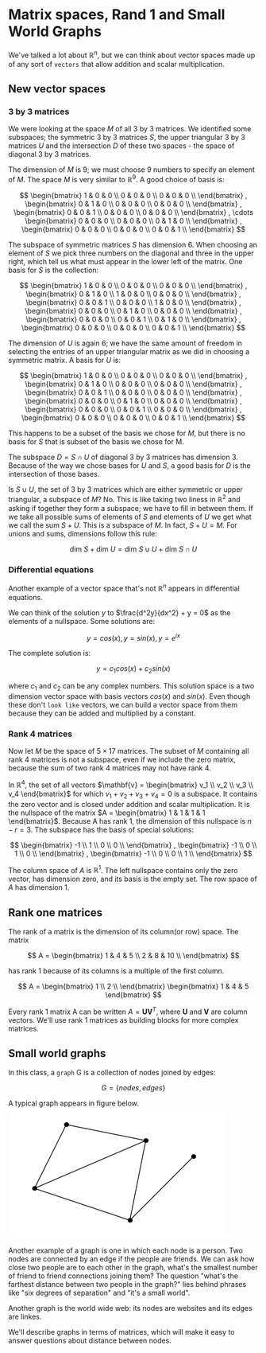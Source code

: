 # Matrix spaces, Rand 1 and Small World Graphs

We've talked a lot about $\mathbb{R}^n$, but we can think about vector spaces made up of any sort of `vectors` that allow addition and scalar multiplication.

## New vector spaces

### 3 by 3 matrices

We were looking at the space $M$ of all 3 by 3 matrices. We identified some subspaces; the symmetric 3 by 3 matrices $S$, the upper triangular 3 by 3 matrices $U$ and the intersection $D$ of these two spaces - the space of diagonal 3 by 3 matrices.

The dimension of $M$ is 9; we must choose 9 numbers to specify an element of $M$. The space $M$ is very similar to $\mathbb{R}^9$. A good choice of basis is:

$$
\begin{bmatrix}
1 & 0 & 0 \\
0 & 0 & 0 \\
0 & 0 & 0 \\
\end{bmatrix}
,
\begin{bmatrix}
0 & 1 & 0 \\
0 & 0 & 0 \\
0 & 0 & 0 \\
\end{bmatrix}
,
\begin{bmatrix}
0 & 0 & 1 \\
0 & 0 & 0 \\
0 & 0 & 0 \\
\end{bmatrix}
, \cdots
\begin{bmatrix}
0 & 0 & 0 \\
0 & 0 & 0 \\
0 & 1 & 0 \\
\end{bmatrix}
,
\begin{bmatrix}
0 & 0 & 0 \\
0 & 0 & 0 \\
0 & 0 & 1 \\
\end{bmatrix}
$$

The subspace of symmetric matrices $S$ has dimension 6. When choosing an element of $S$ we pick three numbers on the diagonal and three in the upper right, which tell us what must appear in the lower left of the matrix. One basis for $S$ is the collection:

$$
\begin{bmatrix}
1 & 0 & 0 \\
0 & 0 & 0 \\
0 & 0 & 0 \\
\end{bmatrix}
,
\begin{bmatrix}
0 & 1 & 0 \\
1 & 0 & 0 \\
0 & 0 & 0 \\
\end{bmatrix}
,
\begin{bmatrix}
0 & 0 & 1 \\
0 & 0 & 0 \\
1 & 0 & 0 \\
\end{bmatrix}
,
\begin{bmatrix}
0 & 0 & 0 \\
0 & 1 & 0 \\
0 & 0 & 0 \\
\end{bmatrix}
,
\begin{bmatrix}
0 & 0 & 0 \\
0 & 0 & 1 \\
0 & 1 & 0 \\
\end{bmatrix}
,
\begin{bmatrix}
0 & 0 & 0 \\
0 & 0 & 0 \\
0 & 0 & 1 \\
\end{bmatrix}
$$

The dimension of $U$ is again 6; we have the same amount of freedom in selecting the entries of an upper triangular matrix as we did in choosing a symmetric matrix. A basis for $U$ is:

$$
\begin{bmatrix}
1 & 0 & 0 \\
0 & 0 & 0 \\
0 & 0 & 0 \\
\end{bmatrix}
,
\begin{bmatrix}
0 & 1 & 0 \\
0 & 0 & 0 \\
0 & 0 & 0 \\
\end{bmatrix}
,
\begin{bmatrix}
0 & 0 & 1 \\
0 & 0 & 0 \\
0 & 0 & 0 \\
\end{bmatrix}
,
\begin{bmatrix}
0 & 0 & 0 \\
0 & 1 & 0 \\
0 & 0 & 0 \\
\end{bmatrix}
,
\begin{bmatrix}
0 & 0 & 0 \\
0 & 0 & 1 \\
0 & 0 & 0 \\
\end{bmatrix}
,
\begin{bmatrix}
0 & 0 & 0 \\
0 & 0 & 0 \\
0 & 0 & 1 \\
\end{bmatrix}
$$

This happens to be a subset of the basis we chose for $M$, but there is no basis for $S$ that is subset of the basis we chose for M.

The subspace $D = S \cap U$ of diagonal 3 by 3 matrices has dimension 3. Because of the way we chose bases for $U$ and $S$, a good basis for $D$ is the intersection of those bases.

Is $S \cup U$, the set of 3 by 3 matrices which are either symmetric or upper triangular, a subspace of $M$? No. This is like taking two liness in $\mathbb{R}^2$ and asking if together they form a subspace; we have to fill in between them. If we take all possible sums of elements of $S$ and elements of $U$ we get what we call the sum $S + U$. This is a subspace of $M$. In fact, $S + U = M$. For unions and sums, dimensions follow this rule:

$$
\text{dim } S + \text{dim } U = \text{dim } S \cup U + \text{dim } S \cap U
$$

### Differential equations

Another example of a vector space that's not $\mathbb{R}^n$ appears in differential equations.

We can think of the solution $y$ to $\frac{d^2y}{dx^2} + y = 0$ as the elements of a nullspace. Some solutions are:

$$
y = cos(x), y = sin(x), y = e^{ix}
$$

The complete solution is:

$$
y = c_1 cos(x) + c_2 sin(x)
$$

where $c_1$ and $c_2$ can be any complex numbers. This solution space is a two dimension vector space with basis vectors $cos(x)$ and $sin(x)$. Even though these don't `look like` vectors, we can build a vector space from them because they can be added and multiplied by a constant.

### Rank 4 matrices

Now let $M$ be the space of $5 \times 17$ matrices. The subset of $M$ containing all rank 4 matrices is not a subspace, even if we include the zero matrix, because the sum of two rank 4 matrices may not have rank 4.

In $\mathbb{R}^4$, the set of all vectors $\mathbf{v} = \begin{bmatrix} v_1 \\ v_2 \\ v_3 \\ v_4 \end{bmatrix}$ for which $v_1 + v_2 + v_3 + v_4 = 0$ is a subspace. It contains the zero vector and is closed under addition and scalar multiplication. It is the nullspace of the matrix $A = \begin{bmatrix} 1 & 1 & 1 & 1 \end{bmatrix}$. Because A has rank 1, the dimension of this nullspace is $n - r = 3$. The subspace has the basis of special solutions:

$$
\begin{bmatrix}
-1 \\
1 \\
0 \\
0 \\
\end{bmatrix}
,
\begin{bmatrix}
-1 \\
0 \\
1 \\
0 \\
\end{bmatrix}
,
\begin{bmatrix}
-1 \\
0 \\
0 \\
1 \\
\end{bmatrix}
$$

The column space of $A$ is $\mathbb{R}^1$. The left nullspace contains only the zero vector, has dimension zero, and its basis is the empty set. The row space of $A$ has dimension 1.

## Rank one matrices

The rank of a matrix is the dimension of its column(or row) space. The matrix

$$
A =
\begin{bmatrix}
1 & 4 & 5 \\
2 & 8 & 10 \\
\end{bmatrix}
$$

has rank 1 because of its columns is a multiple of the first column.

$$
A =
\begin{bmatrix}
1 \\
2 \\
\end{bmatrix}
\begin{bmatrix}
1 & 4 & 5
\end{bmatrix}
$$

Every rank 1 matrix A can be written $A = \mathbf{U}\mathbf{V}^T$, where $\mathbf{U}$ and $\mathbf{V}$ are column vectors. We'll use rank 1 matrices as building blocks for more complex matrices.

## Small world graphs

In this class, a `graph` G is a collection of nodes joined by edges:

$$
G = \{nodes, edges\}
$$

A typical graph appears in figure below.

![graph](images/graph/graph.png)

Another example of a graph is one in which each node is a person. Two nodes are connected by an edge if the people are friends. We can ask how close two people are to each other in the graph, what's the smallest number of friend to friend connections joining them? The question "what's the farthest distance between two people in the graph?" lies behind phrases like "six degrees of separation" and "it's a small world".

Another graph is the world wide web: its nodes are websites and its edges are linkes.

We'll describe graphs in terms of matrices, which will make it easy to answer questions about distance between nodes.
